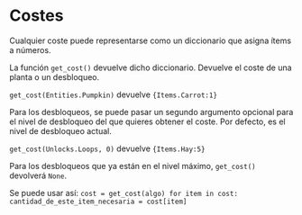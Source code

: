 # Costes
Cualquier coste puede representarse como un diccionario que asigna ítems a números.

La función `get_cost()` devuelve dicho diccionario. Devuelve el coste de una planta o un desbloqueo.

`get_cost(Entities.Pumpkin)`
devuelve `{Items.Carrot:1}`

Para los desbloqueos, se puede pasar un segundo argumento opcional para el nivel de desbloqueo del que quieres obtener el coste. Por defecto, es el nivel de desbloqueo actual.

`get_cost(Unlocks.Loops, 0)`
devuelve `{Items.Hay:5}`

Para los desbloqueos que ya están en el nivel máximo, `get_cost()` devolverá `None`.

Se puede usar así:
`cost = get_cost(algo)
for item in cost:
	cantidad_de_este_item_necesaria = cost[item]`